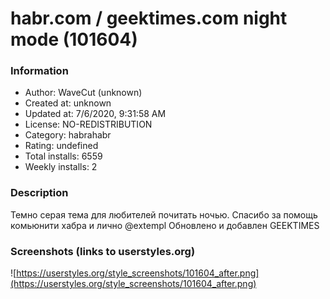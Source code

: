 # habr.com / geektimes.com night mode (101604)

### Information
- Author: WaveCut (unknown)
- Created at: unknown
- Updated at: 7/6/2020, 9:31:58 AM
- License: NO-REDISTRIBUTION
- Category: habrahabr
- Rating: undefined
- Total installs: 6559
- Weekly installs: 2


### Description
Темно серая тема для любителей почитать ночью.
Спасибо за помощь комьюнити хабра и лично @extempl
Обновлено и добавлен GEEKTIMES


### Screenshots (links to userstyles.org)
![https://userstyles.org/style_screenshots/101604_after.png](https://userstyles.org/style_screenshots/101604_after.png)


